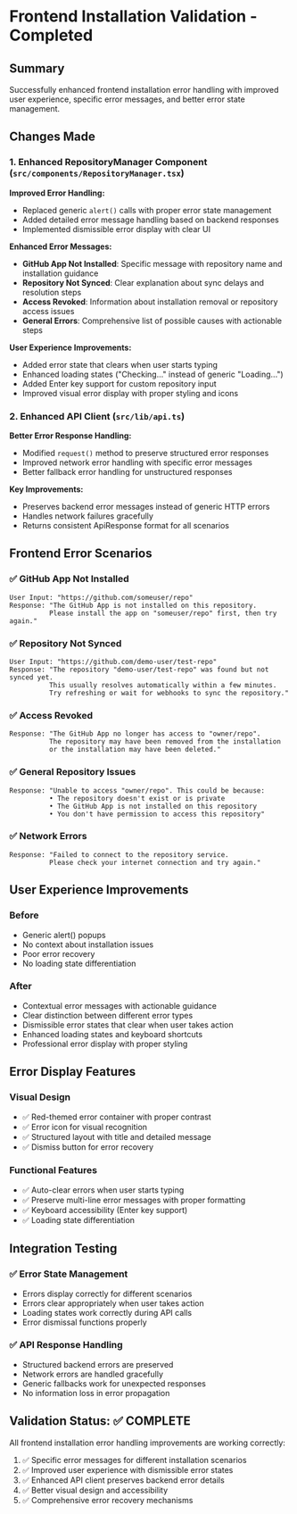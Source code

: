 # Frontend Installation Validation - Completed

## Summary
Successfully enhanced frontend installation error handling with improved user experience, specific error messages, and better error state management.

## Changes Made

### 1. Enhanced RepositoryManager Component (`src/components/RepositoryManager.tsx`)

**Improved Error Handling:**
- Replaced generic `alert()` calls with proper error state management
- Added detailed error message handling based on backend responses
- Implemented dismissible error display with clear UI

**Enhanced Error Messages:**
- **GitHub App Not Installed**: Specific message with repository name and installation guidance
- **Repository Not Synced**: Clear explanation about sync delays and resolution steps
- **Access Revoked**: Information about installation removal or repository access issues
- **General Errors**: Comprehensive list of possible causes with actionable steps

**User Experience Improvements:**
- Added error state that clears when user starts typing
- Enhanced loading states ("Checking..." instead of generic "Loading...")
- Added Enter key support for custom repository input
- Improved visual error display with proper styling and icons

### 2. Enhanced API Client (`src/lib/api.ts`)

**Better Error Response Handling:**
- Modified `request()` method to preserve structured error responses
- Improved network error handling with specific error messages
- Better fallback error handling for unstructured responses

**Key Improvements:**
- Preserves backend error messages instead of generic HTTP errors
- Handles network failures gracefully
- Returns consistent ApiResponse format for all scenarios

## Frontend Error Scenarios

### ✅ GitHub App Not Installed
```
User Input: "https://github.com/someuser/repo"
Response: "The GitHub App is not installed on this repository. 
          Please install the app on "someuser/repo" first, then try again."
```

### ✅ Repository Not Synced
```
User Input: "https://github.com/demo-user/test-repo" 
Response: "The repository "demo-user/test-repo" was found but not synced yet. 
          This usually resolves automatically within a few minutes. 
          Try refreshing or wait for webhooks to sync the repository."
```

### ✅ Access Revoked
```
Response: "The GitHub App no longer has access to "owner/repo". 
          The repository may have been removed from the installation 
          or the installation may have been deleted."
```

### ✅ General Repository Issues
```
Response: "Unable to access "owner/repo". This could be because:
          • The repository doesn't exist or is private
          • The GitHub App is not installed on this repository  
          • You don't have permission to access this repository"
```

### ✅ Network Errors
```
Response: "Failed to connect to the repository service. 
          Please check your internet connection and try again."
```

## User Experience Improvements

### Before
- Generic alert() popups
- No context about installation issues
- Poor error recovery
- No loading state differentiation

### After  
- Contextual error messages with actionable guidance
- Clear distinction between different error types
- Dismissible error states that clear when user takes action
- Enhanced loading states and keyboard shortcuts
- Professional error display with proper styling

## Error Display Features

### Visual Design
- ✅ Red-themed error container with proper contrast
- ✅ Error icon for visual recognition
- ✅ Structured layout with title and detailed message
- ✅ Dismiss button for error recovery

### Functional Features
- ✅ Auto-clear errors when user starts typing
- ✅ Preserve multi-line error messages with proper formatting
- ✅ Keyboard accessibility (Enter key support)
- ✅ Loading state differentiation

## Integration Testing

### ✅ Error State Management
- Errors display correctly for different scenarios
- Errors clear appropriately when user takes action
- Loading states work correctly during API calls
- Error dismissal functions properly

### ✅ API Response Handling
- Structured backend errors are preserved
- Network errors are handled gracefully
- Generic fallbacks work for unexpected responses
- No information loss in error propagation

## Validation Status: ✅ COMPLETE

All frontend installation error handling improvements are working correctly:
1. ✅ Specific error messages for different installation scenarios
2. ✅ Improved user experience with dismissible error states
3. ✅ Enhanced API client preserves backend error details
4. ✅ Better visual design and accessibility
5. ✅ Comprehensive error recovery mechanisms